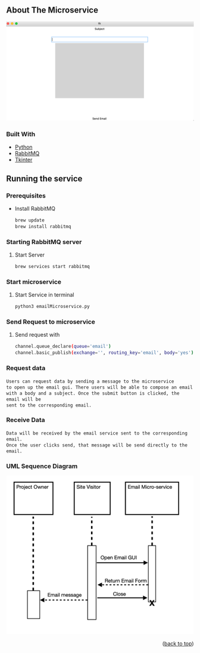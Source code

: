 <div id="top"></div>

<br />
<div align="center">
  <a href="https://github.com/Jacob-Heinrich/email-microservice">
  </a>

</div>

## About The Microservice

![Email Form](./img/emailImg.png)




### Built With

* [Python](https://www.python.org)
* [RabbitMQ](https://https://www.rabbitmq.com)
* [Tkinter](https://docs.python.org/3/library/tkinter.html)


## Running the service


### Prerequisites

* Install RabbitMQ
  ```sh
  brew update
  brew install rabbitmq
  ```

### Starting RabbitMQ server

1. Start Server
   ```sh
   brew services start rabbitmq
   ```
   
### Start microservice
1. Start Service in terminal
    ```sh
    python3 emailMicroservice.py
    ```

### Send Request to microservice
1. Send request with 
    ```sh
    channel.queue_declare(queue='email')
    channel.basic_publish(exchange='', routing_key='email', body='yes')
    ```

### Request data
    Users can request data by sending a message to the microservice 
    to open up the email gui. There users will be able to compose an email 
    with a body and a subject. Once the submit button is clicked, the email will be 
    sent to the corresponding email.

### Receive Data
    Data will be received by the email service sent to the corresponding email.
    Once the user clicks send, that message will be send directly to the email.


### UML Sequence Diagram
![UML Diagram](./img/uml.png)

<p align="right">(<a href="#top">back to top</a>)</p>




